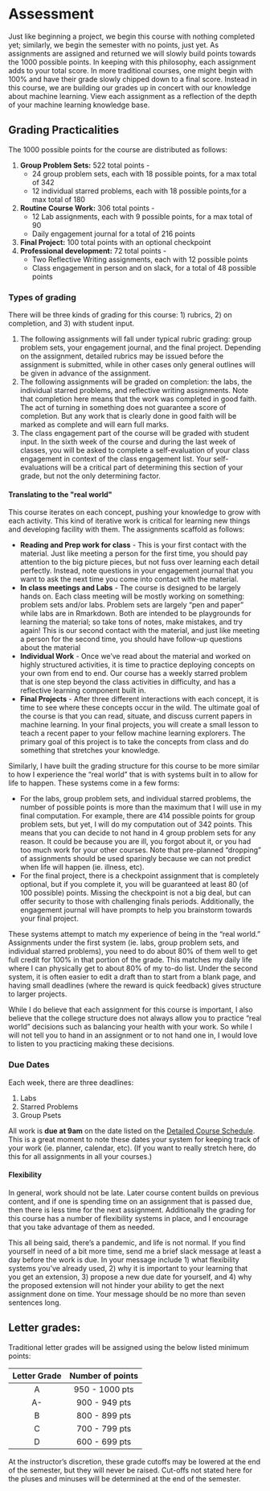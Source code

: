 # Assessment

Just like beginning a project, we begin this course with nothing completed yet; similarly, we begin the semester with no points, just yet. As assignments are assigned and returned we will slowly build points towards the 1000 possible points. In keeping with this philosophy, each assignment adds to your total score. In more traditional courses, one might begin with 100% and have their grade slowly chipped down to a final score. Instead in this course, we are building our grades up in concert with our knowledge about machine learning. View each assignment as a reflection of the depth of your machine learning knowledge base. 

## Grading Practicalities

The 1000 possible points for the course are distributed as follows:  

1. **Group Problem Sets:** 522 total points - 
   - 24 group problem sets, each with 18 possible points, for a max total of 342
   - 12 individual starred problems, each with 18 possible points,for a max total of 180
2. **Routine Course Work:** 306 total points - 
   - 12 Lab assignments, each with 9 possible points, for a max total of 90
   - Daily engagement journal for a total of 216 points
3. **Final Project:** 100 total points with an optional checkpoint
4. **Professional development:** 72 total points - 
   - Two Reflective Writing assignments, each with 12 possible points 
   - Class engagement in person and on slack, for a total of 48 possible points



### Types of grading

There will be three kinds of grading for this course: 1) rubrics, 2) on completion, and 3) with student input. 

1. The following assignments will fall under typical rubric grading: group problem sets, your engagement journal, and the final project. Depending on the assignment, detailed rubrics may be issued before the assignment is submitted, while in other cases only general outlines will be given in advance of the assignment. 
2. The following assignments will be graded on completion: the labs, the individual starred problems, and reflective writing assignments. Note that completion here means that the work was completed in good faith. The act of turning in something does not guarantee a score of completion. But any work that is clearly done in good faith will be marked as complete and will earn full marks.
3. The class engagement part of the course will be graded with student input. In the sixth week of the course and during the last week of classes, you will be asked to complete a self-evaluation of your class engagement in context of the class engagement list. Your self-evaluations will be a critical part of determining this section of your grade, but not the only determining factor. 


#### Translating to the "real world"

This course iterates on each concept, pushing your knowledge to grow with each activity. This kind of iterative work is critical for learning new things and developing facility with them. The assignments scaffold as follows: 

 - **Reading and Prep work for class** - This is your first contact with the material. Just like meeting a person for the first time, you should pay attention to the big picture pieces, but not fuss over learning each detail perfectly. Instead, note questions in your engagement journal that you want to ask the next time you come into contact with the material.
 - **In class meetings and Labs** - The course is designed to be largely hands on. Each class meeting will be mostly working on something: problem sets and/or labs. Problem sets are largely “pen and paper” while labs are in Rmarkdown. Both are intended to be playgrounds for learning the material; so take tons of notes, make mistakes, and try again! This is our second contact with the material, and just like meeting a person for the second time, you should have follow-up questions about the material
 - **Individual Work** - Once we’ve read about the material and worked on highly structured activities, it is time to practice deploying concepts on your own from end to end. Our course has a weekly starred problem that is one step beyond the class activities in difficulty, and has a reflective learning component built in. 
 - **Final Projects** - After three different interactions with each concept, it is time to see where these concepts occur in the wild. The ultimate goal of the course is that you can read, situate, and discuss current papers in machine learning. In your final projects, you will create a small lesson to teach a recent paper to your fellow machine learning explorers. The primary goal of this project is to take the concepts from class and do something that stretches your knowledge. 

Similarly, I have built the grading structure for this course to be more similar to how I experience the “real world” that is with systems built in to allow for life to happen. These systems come in a few forms:

 - For the labs, group problem sets, and individual starred problems, the number of possible points is more than the maximum that I will use in my final computation. For example, there are 414 possible points for group problem sets, but yet, I will do my computation out of 342 points. This means that you can decide to not hand in 4 group problem sets for any reason. It could be because you are ill, you forgot about it, or you had too much work for your other courses. Note that pre-planned “dropping” of assignments should be used sparingly because we can not predict when life will happen (ie. illness, etc). 
 - For the final project, there is a checkpoint assignment that is completely optional, but if you complete it, you will be guaranteed at least 80 (of 100 possible) points. Missing the checkpoint is not a big deal, but can offer security to those with challenging finals periods. Additionally, the engagement journal will have prompts to help you brainstorm towards your final project. 

These systems attempt to match my experience of being in the “real world.” Assignments under the first system (ie. labs, group problem sets, and individual starred problems), you need to do about 80% of them well to get full credit for 100% in that portion of the grade. This matches my daily life where I can physically get to about 80% of my to-do list. Under the second system, it is often easier to edit a draft than to start from a blank page, and having small deadlines (where the reward is quick feedback) gives structure to larger projects. 


While I do believe that each assignment for this course is important, I also believe that the college structure does not always allow you to practice “real world” decisions such as balancing your health with your work. So while I will not tell you to hand in an assignment or to not hand one in, I would love to listen to you practicing making these decisions. 


### Due Dates

Each week, there are three deadlines: 

1. Labs
2. Starred Problems 
3. Group Psets

All work is **due at 9am** on the date listed on the [Detailed Course Schedule](https://docs.google.com/document/d/10jiN2kkTw2rwmtb39V07HUacI77nprd44uLDCwR2yeM/edit). This is a great moment to note these dates your system for keeping track of your work (ie. planner, calendar, etc). (If you want to really stretch here, do this for all assignments in all your courses.) 


#### Flexibility

In general, work should not be late. Later course content builds on previous content, and if one is spending time on an assignment that is passed due, then there is less time for the next assignment. Additionally the grading for this course has a number of flexibility systems in place, and I encourage that you take advantage of them as needed. 

This all being said, there’s a pandemic, and life is not normal. If you find yourself in need of a bit more time, send me a brief slack message at least a day before the work is due. In your message include 1) what flexibility systems you’ve already used, 2) why it is important to your learning that you get an extension, 3) propose a new due date for yourself, and 4) why the proposed extension will not hinder your ability to get the next assignment done on time. Your message should be no more than seven sentences long. 


## Letter grades: 

Traditional letter grades will be assigned using the below listed minimum points:

| Letter Grade    | Number of points |
| :----:       |    :----:   |
| A     | 950 - 1000 pts |
| A-    | 900 - 949 pts  |
| B     | 800 - 899 pts  |
| C     | 700 - 799 pts  |
| D     | 600 - 699 pts  |


At the instructor’s discretion, these grade cutoffs may be lowered at the end of the semester, but they will never be raised. Cut-offs not stated here for the pluses and minuses will be determined at the end of the semester.